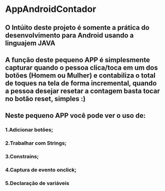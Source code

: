 # AppAndroidContador

## O Intúito deste projeto é somente a prática do desenvolvimento para Android usando a linguajem JAVA

## A função deste pequeno APP é simplesmente capturar quando o pessoa clica/toca em um dos botões (Homem ou Mulher) e contabiliza o total de toques na tela de forma incremental, quando a pessoa desejar resetar a contagem basta tocar no botão reset, simples :)

## Neste pequeno APP você pode ver o uso de:
### 1.Adicionar botões;
### 2.Trabalhar com Strings;
### 3.Constrains;
### 4.Captura de evento onclick;
### 5.Declaração de variáveis
